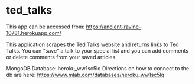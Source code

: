 # ted_talks

This app can be accessed from: https://ancient-ravine-10781.herokuapp.com/

This application scrapes the Ted Talks website and returns links to Ted Talks.  You can "save" a talk to your special list and you can add comments or delete comments from your saved articles.

MongoDB Database: heroku_ww1sc5lq
Directions on how to connect to the db are here: https://www.mlab.com/databases/heroku_ww1sc5lq